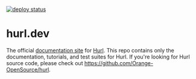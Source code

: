 [![deploy status](https://github.com/Orange-OpenSource/hurl-dev/workflows/publish/badge.svg)](https://github.com/Orange-OpenSource/hurl-dev/actions)

# hurl.dev

The official [documentation site](https://hurl.dev) for [Hurl](https://github.com/Orange-OpenSource/hurl).
This repo contains only the documentation, tutorials, and test suites for Hurl. If you're looking for
Hurl source code, please check out <https://github.com/Orange-OpenSource/hurl>.






